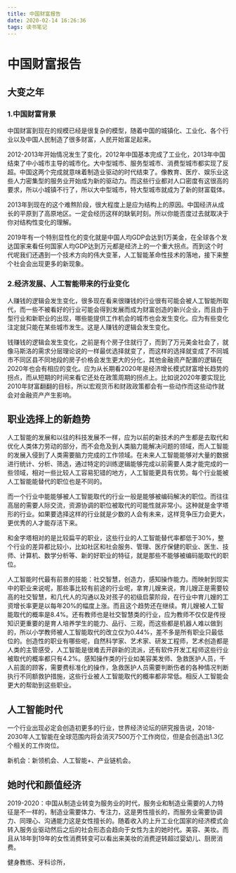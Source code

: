 ```yaml
---
title: 中国财富报告
date: 2020-02-14 16:26:36
tags: 读书笔记
---
```


# 中国财富报告

## 大变之年

### 1.中国财富背景
中国财富到现在的规模已经是很复杂的模型，随着中国的城镇化、工业化、各个行业以及中国人民制造了很多财富，人民开始富足起来。

2012-2013年开始情况发生了变化，2012年中国基本完成了工业化，2013年中国结束了中小城市主导的城市化。大中型城市、服务型城市、消费型城市都实现了反超。中国这两个完成就意味着制造业驱动的时代结束了。像教育、医疗、娱乐业这些人力密集型的服务业开始成为新的驱动力。而这些行业都对人口密度有这很高的要求，所以小城镇不行了，所以大中型城市，特大型城市就成为了新的财富载体。

2013年到现在的这个难熬阶段，很大程度上是应为结构上的原因。中国经济从成长的平原到了高原地区。一定会经历这样的缺氧时刻。所以你能否度过去就取决于你对结构性变化的理解。

2019年有一个特别显性化的变化就是中国人均GDP会达到1万美金，在全球各个发达国家来看任何国家人均GDP达到万元都是经济上的一个重大拐点。而到这个时代呢我们还遇到一个技术方向的伟大变革，人工智能革命性技术的落地，接下来整个社会会出现更多的新现象。

### 2.经济发展、人工智能带来的行业变化
人赚钱的逻辑会发生变化，很多现在看来很赚钱的行业很有可能会被人工智能所取代，而一些不被看好的行业可能会得到发展而成为财富创造的新兴企业，而且由于型行业和新职业的出现，哪些能提供工作机会的城市也会发生变化。应为有些变化注定就只能在某些城市发生。这是人赚钱的逻辑会发生变化。

钱赚钱的逻辑会发生变化，之前是有个房子住就行了，而到了万元美金社会了，就像马斯洛的需求分层理论说的一样最优选择就变了，而这样的选择就变成了不同城市不同区县不同地段的房子价格会发生更大的分化，其他金融资产配置的逻辑在2020年也会有相应的变化。应为从长期看2020年是经济增长模式财富增长趋势的拐点，而从短期的时间来看它还处在政策周期的拐点上。比如说2020年要实现比2010年财富翻翻的目标，所以宏观货币和财政政策都会有一些动作而这些动作就会对金融资产产生影响。

## 职业选择上的新趋势

人工智能的发展和以往的科技发展不一样，应为以前的新技术的产生都是去取代和优化人类体力劳动的部分，而不会危及到人类脑力能解决问题的领域，而人工智能的发展入侵到了人类需要脑力完成的工作领域。在未来人工智能能够对大量的数据进行统计、分析、筛选，通过特定的训练逻辑能够完成以前需要人类才能完成的一些领域，相对一些比较人工容易犯错的地方，人工智能更具有优势。每个行业能被人工智能能替代的职位也是不同的。

而一个行业中能能够被人工智能取代的行业一般是能够被编码解决的职位。而往往高层的需要人际交流，资源协调的职位被取代的可能性就非常小。这种就是金字塔形的行业。如果要选择这样的行业就是少数的人会有未来，这样竞争压力会更大，更优秀的人才能存活下来。


和金字塔相对的是比较扁平的职业，这些行业的人工智能替代率都低于30%，整个行业的差异都比较小，比如社区和社会服务、管理、医疗保健的职业、医生、技师、计算机、数学分析等、新的好职业的特征，就是那些不能够被编码能取代的职位。 

人工智能时代最有前景的技能：社交智慧，创造力，感知操作能力。而映射到现实中的职业来说呢，那些事比较有前途的行业呢，拿育儿嫂来说，育儿嫂正是需要较高的社交智慧，和几代人的沟通以及对孩子的初级启蒙阶段，在行业中育儿嫂的工资增长率更是以每年20%的幅度上涨。而且这个趋势还在继续。育儿嫂被人工智能取代的概率是8.4%。还有教师也是社交智慧类的行业，应为教师不仅仅是传授知识更重要的是育人培养学生的能力、品行、三观，而这些都是机器人难以做到的，所以小学教师被人工智能取代的改立仅为0.44%，差不多是所有职业只最低位的。创造性的职业有哪些呢，自然科学家、艺术家、研发工程师，艺术创造都是人类的主管感受，人工智能是很难去开辟新的流派，还有软件开发工程师这些行业被取代的概率都只有4.2%。感知操作类的行业如美容美发师、急救医护人员，千人前面的顾客，需要费标准化的操作，急救医护人员需要判断伤者的各种情况判断执行不同额救护措施，这些行业被人工智能取代的概率都非常低。相反人工智能会更大的帮助到这些职业。

## 人工智能时代

一个行业出现必定会创造初更多的行业，世界经济论坛的研究报告说，2018-2030年人工智能在全球范围内将会消灭7500万个工作岗位，但是会创造出1.3亿个相关的工作岗位。

新机会：新领机会、人工智能+、产业链机会。

## 她时代和颜值经济

2019-2020：中国从制造业转变为服务业的时代，服务业和制造业需要的人力特征是不一样的，制造业需要体力、专注力，这是男性擅长的，而服务业需要协调力、同理心、沟通能力这是女性擅长的。随着收入的上升工业化国家的经济模式会转入服务业驱动然后之后的社会形态会趋向于女性为主的她时代。美容、美妆。而且从18年到19年的女性消费转变可以看出来美妆的消费逆转超过婴幼儿、厨房消费。

健身教练、牙科诊所，




